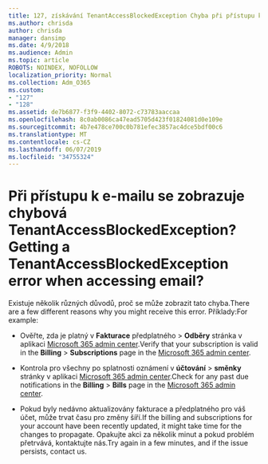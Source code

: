 ```yaml
---
title: 127, získávání TenantAccessBlockedException Chyba při přístupu k e-mailu?
ms.author: chrisda
author: chrisda
manager: dansimp
ms.date: 4/9/2018
ms.audience: Admin
ms.topic: article
ROBOTS: NOINDEX, NOFOLLOW
localization_priority: Normal
ms.collection: Adm_O365
ms.custom:
- "127"
- "128"
ms.assetid: de7b6877-f3f9-4402-8072-c73783aaccaa
ms.openlocfilehash: 8c0ab0086ca47ead5705d423f01824081d0e109e
ms.sourcegitcommit: 4b7e478ce700c0b781efec3857ac4dce5bdf00c6
ms.translationtype: MT
ms.contentlocale: cs-CZ
ms.lasthandoff: 06/07/2019
ms.locfileid: "34755324"
---
```

# <a name="getting-a-tenantaccessblockedexception-error-when-accessing-email"></a><span data-ttu-id="98738-102">Při přístupu k e-mailu se zobrazuje chybová TenantAccessBlockedException?</span><span class="sxs-lookup"><span data-stu-id="98738-102">Getting a TenantAccessBlockedException error when accessing email?</span></span>

<span data-ttu-id="98738-103">Existuje několik různých důvodů, proč se může zobrazit tato chyba.</span><span class="sxs-lookup"><span data-stu-id="98738-103">There are a few different reasons why you might receive this error.</span></span> <span data-ttu-id="98738-104">Příklady:</span><span class="sxs-lookup"><span data-stu-id="98738-104">For example:</span></span>

- <span data-ttu-id="98738-105">Ověřte, zda je platný v **Fakturace** předplatného \> **Odběry** stránka v aplikaci [Microsoft 365 admin center](https://portal.office.com/adminportal/home#/subscriptions).</span><span class="sxs-lookup"><span data-stu-id="98738-105">Verify that your subscription is valid in the **Billing** \> **Subscriptions** page in the [Microsoft 365 admin center](https://portal.office.com/adminportal/home#/subscriptions).</span></span>

- <span data-ttu-id="98738-106">Kontrola pro všechny po splatnosti oznámení v **účtování** \> **směnky** stránky v aplikaci [Microsoft 365 admin center](https://portal.office.com/adminportal/home#/billoverview).</span><span class="sxs-lookup"><span data-stu-id="98738-106">Check for any past due notifications in the **Billing** \> **Bills** page in the [Microsoft 365 admin center](https://portal.office.com/adminportal/home#/billoverview).</span></span>

- <span data-ttu-id="98738-107">Pokud byly nedávno aktualizovány fakturace a předplatného pro váš účet, může trvat času pro změny šíří.</span><span class="sxs-lookup"><span data-stu-id="98738-107">If the billing and subscriptions for your account have been recently updated, it might take time for the changes to propagate.</span></span> <span data-ttu-id="98738-108">Opakujte akci za několik minut a pokud problém přetrvává, kontaktujte nás.</span><span class="sxs-lookup"><span data-stu-id="98738-108">Try again in a few minutes, and if the issue persists, contact us.</span></span>
